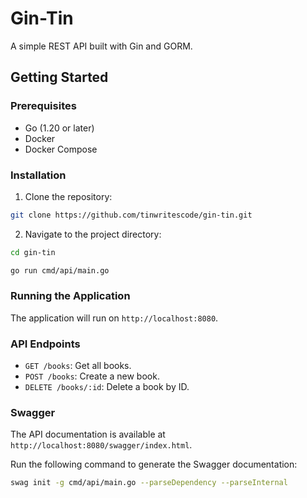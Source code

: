 # Gin-Tin

A simple REST API built with Gin and GORM.

## Getting Started

### Prerequisites

- Go (1.20 or later)
- Docker
- Docker Compose

### Installation

1. Clone the repository:

```bash
git clone https://github.com/tinwritescode/gin-tin.git
```

2. Navigate to the project directory:

```bash
cd gin-tin
```

```bash
go run cmd/api/main.go
```

### Running the Application

The application will run on `http://localhost:8080`.

### API Endpoints

- `GET /books`: Get all books.
- `POST /books`: Create a new book.
- `DELETE /books/:id`: Delete a book by ID.


### Swagger

The API documentation is available at `http://localhost:8080/swagger/index.html`.

Run the following command to generate the Swagger documentation:

```bash
swag init -g cmd/api/main.go --parseDependency --parseInternal
```
